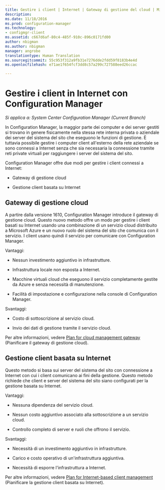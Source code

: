 ```yaml
---
title: Gestire i client | Internet | Gateway di gestione del cloud | Microsoft Docs
description: 
ms.date: 11/18/2016
ms.prod: configuration-manager
ms.technology:
- configmgr-client
ms.assetid: c667d6af-80c4-485f-910c-896c0171fd00
author: nbigman
ms.author: nbigman
manager: angrobe
translationtype: Human Translation
ms.sourcegitcommit: 55c953f312a9fb31e7276dde2fdd59f8183b4e4d
ms.openlocfilehash: e71ae1f654fcf3dd8c57a299c727588eed26ccac

---
```


# <a name="manage-clients-on-the-internet-with-configuration-manager"></a>Gestire i client in Internet con Configuration Manager

*Si applica a: System Center Configuration Manager (Current Branch)*

In Configuration Manager, la maggior parte dei computer e dei server gestiti si trovano in genere fisicamente nella stessa rete interna privata o aziendale dei server del sistema del sito che eseguono le funzioni di gestione. È tuttavia possibile gestire i computer client all'esterno della rete aziendale se sono connessi a Internet senza che sia necessaria la connessione tramite reti private virtuali per raggiungere i server del sistema del sito.

Configuration Manager offre due modi per gestire i client connessi a Internet:

-   Gateway di gestione cloud

-   Gestione client basata su Internet

## <a name="cloud-management-gateway"></a>Gateway di gestione cloud

A partire dalla versione 1610, Configuration Manager introduce il gateway di gestione cloud. Questo nuovo metodo offre un modo per gestire i client basati su Internet usando una combinazione di un servizio cloud distribuito a Microsoft Azure e un nuovo ruolo del sistema del sito che comunica con il servizio. I client usano quindi il servizio per comunicare con Configuration Manager.

Vantaggi:

-   Nessun investimento aggiuntivo in infrastrutture.

-   Infrastruttura locale non esposta a Internet.

-   Macchine virtuali cloud che eseguono il servizio completamente gestite da Azure e senza necessità di manutenzione.

-   Facilità di impostazione e configurazione nella console di Configuration Manager.

Svantaggi:

-   Costo di sottoscrizione al servizio cloud.

-   Invio dei dati di gestione tramite il servizio cloud.

Per altre informazioni, vedere [Plan for cloud management gateway](plan-cloud-management-gateway.md) (Pianificare il gateway di gestione cloud).

## <a name="internet-based-client-management"></a>Gestione client basata su Internet

Questo metodo si basa sui server del sistema del sito con connessione a Internet con cui i client comunicano ai fini della gestione. Questo metodo richiede che client e server del sistema del sito siano configurati per la gestione basata su Internet.

Vantaggi:

-   Nessuna dipendenza del servizio cloud.

-   Nessun costo aggiuntivo associato alla sottoscrizione a un servizio cloud.

-   Controllo completo di server e ruoli che offrono il servizio.

Svantaggi:

-   Necessità di un investimento aggiuntivo in infrastrutture.

-   Carico e costo operativo di un'infrastruttura aggiuntiva.

-   Necessità di esporre l'infrastruttura a Internet.

Per altre informazioni, vedere [Plan for Internet-based client management](plan-internet-based-client-management.md) (Pianificare la gestione client basata su Internet).



<!--HONumber=Dec16_HO3-->


